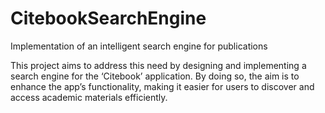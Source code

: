 # CitebookSearchEngine
Implementation of an intelligent search engine for publications

This project aims to address this need by designing and implementing a search engine for
the ‘Citebook’ application. By doing so, the aim is to enhance the app’s functionality, making it
easier for users to discover and access academic materials efficiently.
